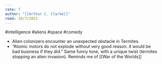 ```yaml
---
rate: 7
author: "[[Arthur C. Clarke]]"
read: 10/7/2022
---
```



#intelligence #aliens #space #comedy 

- Alien colonizers encounter an unexpected obstacle in Termites.
- “Atomic motors do not explode without very good reason. it would be bad business if they did.” Same funny tone, with a unique twist (termites stopping an alien invasion). Reminds me of [[War of the Worlds]]